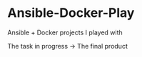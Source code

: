 # Ansible-Docker-Play
Ansible + Docker projects I played with

The task in progress -> The final product 
